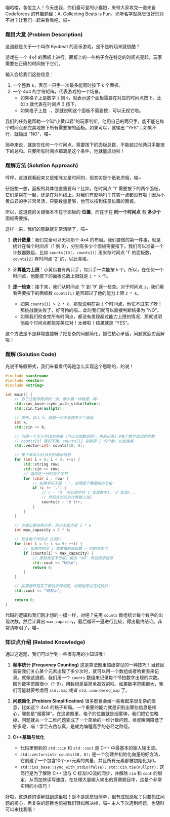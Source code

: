 喵哈喽，各位主人！今天由我，你们最可爱的小猫娘，来带大家攻克一道来自 Codeforces 的有趣题目：A. Collecting Beats is Fun。光听名字就感觉很好玩对不对？让我们一起来看看吧，喵~

### 题目大意 (Problem Description)

这道题是关于一个叫作 Kyubeat 的音乐游戏，是不是听起来就很酷？

游戏在一个 4x4 的面板上进行。面板上的一些格子会在特定的时间点亮起，玩家需要在正确的时间按下它们。

输入会给我们这些信息：
1.  一个整数 `k`，表示一只手一次最多能同时按下 `k` 个面板。
2.  一个 4x4 的字符矩阵，代表游戏的一个场景。
    *   如果格子上是数字 `1` 到 `9`，就表示这个面板需要在对应的时间点按下。比如 `3` 就代表在时间点 3 按下。
    *   如果格子上是 `.`，那就说明这个面板不需要按，可以无视它啦。

我们的任务是帮助一个叫“小黄瓜君”的玩家判断，他用自己的两只手，能不能在每个时间点都完美地按下所有需要按的面板。如果可以，就输出 "YES"；如果不行，就输出 "NO"，喵~

简单来说，就是在任何一个时间点，需要按下的面板总数，不能超过他两只手能按下的总和。只要所有时间点都满足这个条件，他就能成功啦！

### 题解方法 (Solution Approach)

哼哼，这道题看起来又是矩阵又是时间的，但其实是个纸老虎哦，喵~

仔细想一想，面板的具体位置重要吗？比如，在时间点 '1' 需要按下的两个面板，它们是挨在一起，还是在对角线上，对我们有影响吗？其实一点都没有啦！因为小黄瓜君的手非常灵活，只要数量足够，他可以按到任意位置的面板。

所以，这道题的关键根本不在于面板的 **位置**，而在于在 **同一个时间点** 有 **多少个** 面板需要按。

这样一来，我们的思路就非常清晰了，喵~

1.  **统计数量**：我们完全可以无视那个 4x4 的布局。我们要做的第一件事，就是统计在每个时间点（1 到 9），分别有多少个面板需要按下。我们可以准备一个计数器数组，比如 `counts[10]`，`counts[1]` 用来存时间点 '1' 的面板数，`counts[2]` 存时间点 '2' 的，以此类推。

2.  **计算能力上限**：小黄瓜君有两只手，每只手一次能按 `k` 个。所以，在任何一个时间点，他能按下的面板总数上限就是 `2 * k` 个。

3.  **逐一检查**：接下来，我们从时间点 '1' 到 '9' 逐一检查。对于时间点 `i`，我们看看需要按下的面板数 `counts[i]` 是否超过了他的能力上限 `2 * k`。
    *   如果 `counts[i] > 2 * k`，那就说明在第 `i` 个时间点，他忙不过来了呀！那挑战就失败了，好可怜的喵... 此时我们就可以直接判断结果为 "NO"。
    *   如果我们检查完所有时间点，都没有发现超过能力上限的情况，那就说明他每个时间点都能完美应对！太棒啦！结果就是 "YES"。

这个方法是不是非常直接呀？把复杂的问题简化，抓住核心矛盾，问题就迎刃而解啦！

### 题解 (Solution Code)

光说不练假把式，我们来看看代码是怎么实现这个思路的，的说！

```cpp
#include <iostream>
#include <vector>
#include <string>

int main() {
    // 为了让程序跑得快一点，像小猫一样敏捷，喵~
    std::ios_base::sync_with_stdio(false);
    std::cin.tie(nullptr);

    // 首先，读入 k，就是一只手能按多少个面板
    int k;
    std::cin >> k;

    // 创建一个大小为10的向量（可以当成数组用），用来记录1-9每个数字出现的次数
    // counts[0] 我们不用，counts[1] 存数字'1'的个数，以此类推
    std::vector<int> counts(10, 0);

    // 接下来读入4行4列的面板信息
    for (int i = 0; i < 4; ++i) {
        std::string row;
        std::cin >> row;
        // 遍历这一行的每个字符
        for (char c : row) {
            // 如果字符不是 '.'，说明是个需要按的节拍
            if (c != '.') {
                // c - '0' 可以把字符'1'变成数字1，'2'变成2...
                // 然后在对应的计数器上加1
                counts[c - '0']++;
            }
        }
    }

    // 小黄瓜君有两只手，所以总能力是 2 * k
    int max_capacity = 2 * k;

    // 检查每个时间点（1到9）
    for (int i = 1; i <= 9; ++i) {
        // 如果在时间 i 需要按的面板数 > 他的总能力
        if (counts[i] > max_capacity) {
            // 那就肯定不行啦，输出 "NO" 然后结束程序
            std::cout << "NO\n";
            return 0;
        }
    }

    // 如果循环跑完了都没发现问题，说明他可以完成挑战！
    std::cout << "YES\n";

    return 0;
}
```

代码的逻辑和我们刚才想的一模一样，对吧？先用 `counts` 数组统计每个数字的出现次数，然后计算出 `max_capacity`，最后循环一遍进行比较，得出最终结论。非常清晰明了，喵~

### 知识点介绍 (Related Knowledge)

通过这道题，我们可以学到一些很有用的小知识哦！

1.  **频率统计 (Frequency Counting)**
    这是算法题里超级常见的一种技巧！当题目需要我们关心某个元素出现了多少次时，就可以用一个数组或者哈希表来记录。就像这道题，我们用一个 `counts` 数组来记录每个节拍数字出现的次数。因为数字范围很小（1-9），用数组是最简单高效的啦。如果数字范围很大，我们可能就要考虑用 `std::map` 或者 `std::unordered_map` 了。

2.  **问题简化 (Problem Simplification)**
    很多题目会给一些看起来很复杂的信息，比如这个 4x4 的格子布局。一个重要的能力就是识别出哪些信息是核心，哪些是“烟雾弹”。在这道题里，格子的位置就是烟雾弹，我们把它忽略掉，问题就从一个二维问题变成了一个简单的一维计数问题，难度瞬间降低了好多呢，喵！学会去伪存真，是成为编程高手的必经之路哦。

3.  **C++基础与优化**
    *   代码里用到的 `std::cin` 和 `std::cout` 是 C++ 中最基本的输入输出流。
    *   `std::vector<int> counts(10, 0);` 是一个创建并初始化向量的好方法，它创建了一个包含10个`int`元素的向量，并且所有元素都被初始化为0。
    *   `std::ios_base::sync_with_stdio(false); std::cin.tie(nullptr);` 这两行是为了解除 C++ 流与 C 标准I/O流的同步，并解除 `cin` 和 `cout` 的绑定，从而加快读写速度。在处理大量输入输出的竞赛题目中，这是个非常实用的小技巧！

好啦，这道题的讲解就到这里啦！是不是感觉很简单，很有成就感呢？只要抓住问题的核心，再复杂的题目也能被我们轻松解决掉，喵~ 主人下次遇到问题，也随时可以来找我哦！